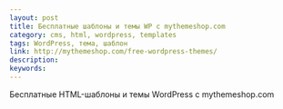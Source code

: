 ```yaml
---
layout: post
title: Бесплатные шаблоны и темы WP c mythemeshop.com
category: cms, html, wordpress, templates
tags: WordPress, тема, шаблон
link: http://mythemeshop.com/free-wordpress-themes/
description:
keywords:
---
```


<p>Бесплатные HTML-шаблоны и темы WordPress c mythemeshop.com</p>
